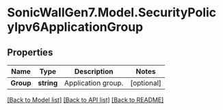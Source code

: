 # SonicWallGen7.Model.SecurityPolicyIpv6ApplicationGroup

## Properties

Name | Type | Description | Notes
------------ | ------------- | ------------- | -------------
**Group** | **string** | Application group. | [optional] 

[[Back to Model list]](../README.md#documentation-for-models) [[Back to API list]](../README.md#documentation-for-api-endpoints) [[Back to README]](../README.md)

